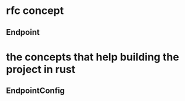 # rfc concept
## Endpoint




# the concepts that help building the project in rust
## EndpointConfig
